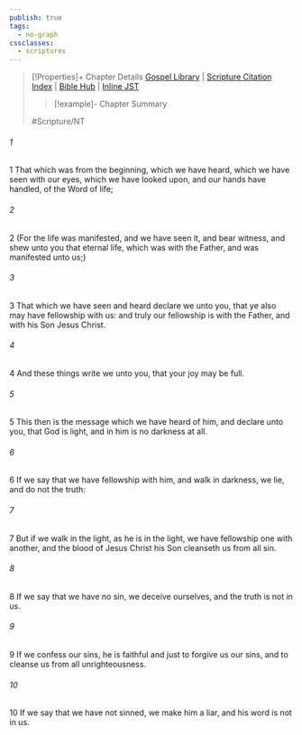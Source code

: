 ```yaml
---
publish: true
tags:
  - no-graph
cssclasses:
  - scriptures
---
```

>[!Properties]+ Chapter Details
>[Gospel Library](https://churchofjesuschrist.org/study/scriptures/nt/1-jn/1?lang=eng)    |    [Scripture Citation Index](https://scriptures.byu.edu/#0a201::c0a201)    |    [Bible Hub](https://biblehub.com/1_john/1.htm)    |    [Inline JST](https://scripturetoolbox.com/html/ic/1John/1.html)
>>[!example]- Chapter Summary
>> 
> 
>
>#Scripture/NT
###### 1
1 That which was from the beginning, which we have heard, which we have seen with our eyes, which we have looked upon, and our hands have handled, of the Word of life;
###### 2
2 (For the life was manifested, and we have seen it, and bear witness, and shew unto you that eternal life, which was with the Father, and was manifested unto us;)
###### 3
3 That which we have seen and heard declare we unto you, that ye also may have fellowship with us: and truly our fellowship is with the Father, and with his Son Jesus Christ.
###### 4
4 And these things write we unto you, that your joy may be full.
###### 5
5 This then is the message which we have heard of him, and declare unto you, that God is light, and in him is no darkness at all.
###### 6
6 If we say that we have fellowship with him, and walk in darkness, we lie, and do not the truth:
###### 7
7 But if we walk in the light, as he is in the light, we have fellowship one with another, and the blood of Jesus Christ his Son cleanseth us from all sin.
###### 8
8 If we say that we have no sin, we deceive ourselves, and the truth is not in us.
###### 9
9 If we confess our sins, he is faithful and just to forgive us our sins, and to cleanse us from all unrighteousness.
###### 10
10 If we say that we have not sinned, we make him a liar, and his word is not in us.
